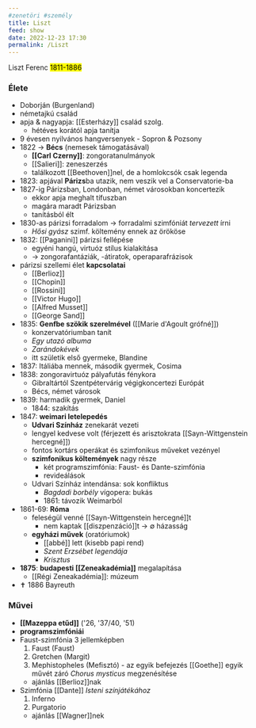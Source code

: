 ```yaml
---
#zenetöri #személy
title: Liszt
feed: show
date: 2022-12-23 17:30
permalink: /Liszt
---
```


Liszt Ferenc
<mark>1811-1886</mark>

### Élete

- Doborján (Burgenland)
- németajkú család
- apja & nagyapja: [[Esterházy]] család szolg.
	- hétéves korától apja tanítja
- 9 évesen nyilvános hangversenyek - Sopron & Pozsony
- 1822 -> **Bécs** (nemesek támogatásával)
	- **[[Carl Czerny]]**: zongoratanulmányok
	- [[Salieri]]: zeneszerzés
	- találkozott [[Beethoven]]nel, de a homlokcsók csak legenda
- 1823: apjával **Párizs**ba utazik, nem veszik vel a Conservatorie-ba
- 1827-ig Párizsban, Londonban, német városokban koncertezik
	- ekkor apja meghalt tífuszban
	- magára maradt Párizsban
	- tanításból élt
- 1830-as párizsi forradalom -> forradalmi szimfóniát *tervezett* írni
	- *Hősi gyász* szimf. költemény ennek az örököse
- 1832: [[Paganini]] párizsi fellépése
	- egyéni hangú, virtuóz stílus kialakítása
	- -> zongorafantáziák, -átiratok, operaparafrázisok
- párizsi szellemi élet **kapcsolatai**
	- [[Berlioz]]
	- [[Chopin]]
	- [[Rossini]]
	- [[Victor Hugo]]
	- [[Alfred Musset]]
	- [[George Sand]]
- 1835: **Genfbe szökik szerelmével** ([[Marie d'Agoult grófné]])
	- konzervatóriumban tanít
	- *Egy utazó albuma*
	- *Zarándokévek*
	- itt születik első gyermeke, Blandine
- 1837: Itáliába mennek, második gyermek, Cosima
- 1838: zongoravirtuóz pályafutás fénykora
	- Gibraltártól Szentpétervárig végigkoncertezi Európát
	- Bécs, német városok
- 1839: harmadik gyermek, Daniel
	- 1844: szakítás
- 1847: **weimari letelepedés**
	- **Udvari Színház** zenekarát vezeti
	- lengyel kedvese volt (férjezett és arisztokrata [[Sayn-Wittgenstein hercegné]])
	- fontos kortárs operákat és szimfonikus műveket vezényel
	- **szimfonikus költemények** nagy része
		- két programszimfónia: Faust- és Dante-szimfónia
		- revideálások
	- Udvari Színház intendánsa: sok konfliktus
		- *Bagdadi borbély* vígopera: bukás
		- 1861: távozik Weimarból
- 1861-69: **Róma**
	- feleségül venné [[Sayn-Wittgenstein hercegné]]t
		- nem kaptak [[diszpenzáció]]t -> ∅ házasság
	- **egyházi művek** (oratóriumok)
		- [[abbé]] lett (kisebb papi rend)
		- *Szent Erzsébet legendája*
		- *Krisztus*
- **1875**: **budapesti [[Zeneakadémia]]** megalapítása
	- [[Régi Zeneakadémia]]: múzeum
- ✝️ 1886 Bayreuth

### Művei

- **[[Mazeppa etűd]]** ('26, '37/40, '51)
- **programszimfóniái**
- Faust-szimfónia 3 jellemképben
	1. Faust (Faust)
	2. Gretchen (Margit)
	3. Mephistopheles (Mefisztó) - az egyik befejezés [[Goethe]] egyik művét záró *Chorus mysticus* megzenésítése
	- ajánlás [[Berlioz]]nak
- Szimfónia [[Dante]] *Isteni színjátékához*
	1. Inferno
	2. Purgatorio
	- ajánlás [[Wagner]]nek